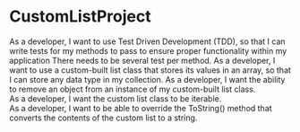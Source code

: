 # CustomListProject
 As a developer, I want to use Test Driven Development (TDD), so that I can write tests for my methods to pass to ensure proper functionality within my application There needs to be several test per method. 
 As a developer, I want to use a custom-built list class that stores its values in an array, so that I can store any data type in my collection. 
As a developer, I want the ability to remove an object from an instance of my custom-built list class.   
As a developer, I want the custom list class to be iterable.  
As a developer, I want to be able to override the ToString() method that converts the contents of the custom list to a string. 

